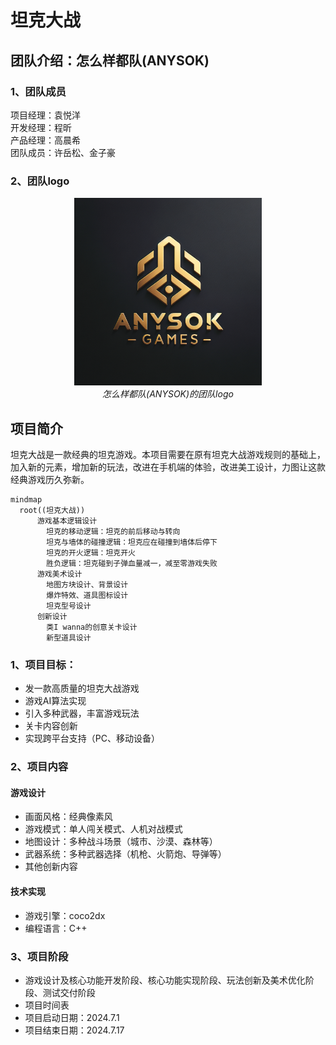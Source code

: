 # 坦克大战
## 团队介绍：怎么样都队(ANYSOK)
### 1、团队成员
项目经理：袁悦洋  
开发经理：程昕  
产品经理：高晨希  
团队成员：许岳松、金子豪
### 2、团队logo
<div align="center">
  <img src="README.assets/logo.png" width="300" height="300">
  <br>
    <em>怎么样都队(ANYSOK)的团队logo</em>
</div>
  
## 项目简介
坦克大战是一款经典的坦克游戏。本项目需要在原有坦克大战游戏规则的基础上，加入新的元素，增加新的玩法，改进在手机端的体验，改进美工设计，力图让这款经典游戏历久弥新。 
```mermaid
mindmap
  root((坦克大战))
      游戏基本逻辑设计
        坦克的移动逻辑：坦克的前后移动与转向
        坦克与墙体的碰撞逻辑：坦克应在碰撞到墙体后停下
        坦克的开火逻辑：坦克开火
        胜负逻辑：坦克碰到子弹血量减一，减至零游戏失败
      游戏美术设计
        地图方块设计、背景设计         
        爆炸特效、道具图标设计
        坦克型号设计
      创新设计
        类I wanna的创意关卡设计
        新型道具设计
```
### 1、项目目标：
- 发一款高质量的坦克大战游戏
- 游戏AI算法实现 
- 引入多种武器，丰富游戏玩法 
- 关卡内容创新
- 实现跨平台支持（PC、移动设备）
### 2、项目内容 
#### 游戏设计 
- 画面风格：经典像素风
- 游戏模式：单人闯关模式、人机对战模式 
- 地图设计：多种战斗场景（城市、沙漠、森林等） 
- 武器系统：多种武器选择（机枪、火箭炮、导弹等） 
- 其他创新内容
#### 技术实现 
- 游戏引擎：coco2dx
- 编程语言：C++
### 3、项目阶段 
- 游戏设计及核心功能开发阶段、核心功能实现阶段、玩法创新及美术优化阶段、测试交付阶段
- 项目时间表 
- 项目启动日期：2024.7.1
- 项目结束日期：2024.7.17
